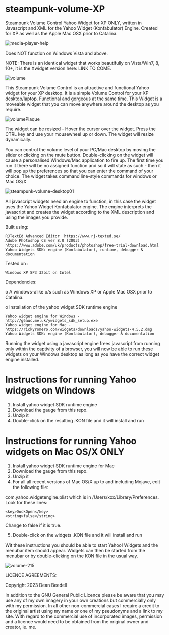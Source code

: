# steampunk-volume-XP
 
Steampunk Volume Control Yahoo Widget for XP ONLY, written in Javascript and XML 
for the Yahoo Widget (Konfabulator) Engine. Created for XP as well as the Apple 
Mac OSX prior to Catalina. 

![media-player-help](https://github.com/yereverluvinunclebert/steampunk-volume-XP/assets/2788342/c215f302-f580-4078-a446-001b87c7ad92)

Does NOT function on Windows Vista and above.

NOTE: There is an identical widget that works beautifully on Vista/Win7, 8, 10+, 
it is the Xwidget version here: LINK TO COME.

![volume](https://github.com/yereverluvinunclebert/steampunk-volume-XP/assets/2788342/4c635320-3219-4f95-aeba-98634e88f811)

This Steampunk Volume Control is an attractive and functional Yahoo widget for 
your XP desktop. It is a simple Volume Control for your XP desktop/laptop. 
Functional and gorgeous at the same time. This Widget is a moveable widget that 
you can move anywhere around the desktop as you require.

![volumePlaque](https://github.com/yereverluvinunclebert/steampunk-volume-XP/assets/2788342/59bbb5e3-3c81-49c6-ad5e-88a18b662c73)


The widget can be resized - Hover the cursor over the widget. Press the CTRL key 
and use your mousewheel up or down. The widget will resize dynamically.

You can control the volume level of your PC/Mac desktop by moving the slider or 
clicking on the mute button. Double-clicking on the widget will cause a 
personalised Windows/Mac application to fire up. The first time you run it there 
will be no assigned function and so it will state as such - then it will pop up 
the preferences so that you can enter the command of your choice. The widget 
takes command line-style commands for windows or Mac OS/X

![steampunk-volume-desktop01](https://github.com/yereverluvinunclebert/steampunk-volume-XP/assets/2788342/d45206f1-1c3a-4a51-8721-2f53441f8694)


All javascript widgets need an engine to function, in this case the widget uses 
the Yahoo Widget Konfabulator engine. The engine interprets the javascript and 
creates the widget according to the XML description and using the images you 
provide. 

Built using: 

	RJTextEd Advanced Editor  https://www.rj-texted.se/ 
	Adobe Photoshop CS ver 8.0 (2003)  https://www.adobe.com/uk/products/photoshop/free-trial-download.html  
	Yahoo Widgets SDK: engine (Konfabulator), runtime, debugger & documentation

Tested on :
  
	Windows XP SP3 32bit on Intel    
  
Dependencies:
 
 o A windows-alike o/s such as Windows XP or Apple Mac OSX prior to Catalina.    	
 
 o Installation of the yahoo widget SDK runtime engine  
 
	Yahoo widget engine for Windows - http://g6auc.me.uk/ywidgets_sdk_setup.exe  
	Yahoo widget engine for Mac - https://rickyromero.com/widgets/downloads/yahoo-widgets-4.5.2.dmg
	Yahoo Widgets SDK: engine (Konfabulator), debugger & documentation

Running the widget using a javascript engine frees javascript from running only 
within the captivity of a browser, you will now be able to run these widgets on 
your Windows desktop as long as you have the correct widget engine installed.

 
Instructions for running Yahoo widgets on Windows
=================================================

1. Install yahoo widget SDK runtime engine
2. Download the gauge from this repo.
3. Unzip it
4. Double-click on the resulting .KON file and it will install and run

Instructions for running Yahoo widgets on Mac OS/X ONLY
========================================================

1. Install yahoo widget SDK runtime engine for Mac
2. Download the gauge from this repo.
3. Unzip it
4. For all all recent versions of Mac OS/X up to and including Mojave, edit the following 
file:

com.yahoo.widgetengine.plist which is in /Users/xxx/Library/Preferences. Look 
for these lines: 
   
	<key>DockOpen</key>  
	<string>false</string>  

Change to false if it is true.

5. Double-click on the widgets .KON file and it will install and run

Wit these instructions you should be able to start Yahoo! Widgets and the 
menubar item should appear. Widgets can then be started from the menubar or by 
double-clicking on the KON file in the usual way.

![volume-215](https://github.com/yereverluvinunclebert/steampunk-volume-XP/assets/2788342/d2ba47cb-2cfe-463d-a76c-84d7c3f9eced)


LICENCE AGREEMENTS:

Copyright 2023 Dean Beedell

In addition to the GNU General Public Licence please be aware that you may use
any of my own imagery in your own creations but commercially only with my
permission. In all other non-commercial cases I require a credit to the
original artist using my name or one of my pseudonyms and a link to my site.
With regard to the commercial use of incorporated images, permission and a
licence would need to be obtained from the original owner and creator, ie. me.
